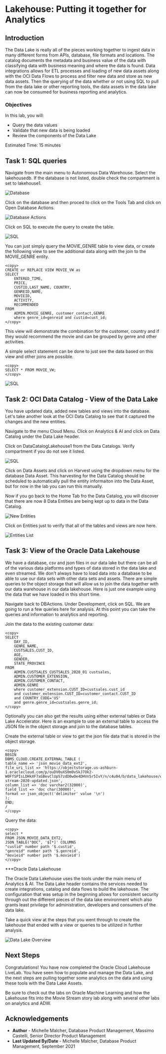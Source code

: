 # Lakehouse: Putting it together for Analytics

## Introduction

The Data Lake is really all of the pieces working together to ingest data in many different forms from APIs, database, file formats and locations. The catalog documents the metadata and business value of the data with classifying data with business meaning and where the data is found. Data integrations allows for ETL processes and loading of new data assets along with the OCI Data Flows to process and filter new data and store as new data assets. Then the querying of the data whether or not using SQL to pull from the data lake or other reporting tools, the data assets in the data lake can now be consumed for business reporting and analytics.

### Objectives

In this lab, you will:
* Query the data values
* Validate that new data is being loaded
* Review the components of the Data Lake

Estimated Time: 15 minutes

## Task 1: SQL queries

Navigate from the main menu to Autonomous Data Warehouse. Select the lakehousedb. If the database is not listed, double check the compartment is set to lakehouse1.

![Database](./images/Databaselisting.png " ")

Click on the database and then proced to click on the Tools Tab and click on Open Database Actions.

![Database Actions](./images/DBActions.png " ")

Click on SQL to execute the query to create the table.

![SQL](./images/SQL_queries.png " ")

You can just simply query the MOVIE_GENRE table to view data, or create the following view to see the additional data along with the join to the MOVIE_GENRE entity.

```
<copy>
CREATE or REPLACE VIEW MOVIE_VW as
SELECT
    ENTERED_TIME,
    PRICE,
    CUSTID,LAST_NAME, COUNTRY,
    GENREID,NAME,
    MOVIEID,
    ACTIVITY,
    RECOMMENDED
FROM
    ADMIN.MOVIE_GENRE, customer_contact,GENRE
    where genre_id=genreid and custid=cust_id;
</copy>
```
This view will demonstrate the combination for the customer, country and if they would recommend the movie and can be grouped by genre and other activities.

A simple select statement can be done to just see the data based on this view and other joins are possible.

```
<copy>
SELECT * FROM MOVIE_VW;
</copy>
```
![SQL](./images/SQL_output.png " ")


## Task 2: OCI Data Catalog - View of the Data Lake

You have updated data, added new tables and views into the database. Let's take another look at the OCI Data Catalog to see that it captured the changes and the new entities.

Navigate to the menu Cloud Menu. Click on Analytics & AI and click on Data Catalog under the Data Lake header.

Click on DataCatalogLakehouse1 from the Data Catalogs. Verify compartment if you do not see it listed.

![SQL](./images/Current_Catalog.png " ")

Click on Data Assets and click on Harvest using the dropdown menu for the database Data Asset. This harvesting for the Data Catalog should be scheduled to automatically pull the entity informaiton into the Data Asset, but for now in the lab you can run this manually.

Now if you go back to the Home Tab fro the Data Catalog, you will discover that there are now 8 Data Entities are being kept up to data in the Data Catalog.

![New Entities](./images/new_entities.png " ")

Click on Entities just to verify that all of the tables and views are now here.

![Entities List](./images/final_catalog.png " ")

## Task 3: View of the Oracle Data Lakehouse

We have a database, csv and json files in our data lake but there can be all of the various data platforms and types of data stored in the data lake and even streamed. We don't always have to load data into a database to be able to use our data sets with other data sets and assets. There are simple queries to the object storage that will allow us to join the data together with our data warehouse in our data lakehouse. Here is just one example using the data that we have loaded in this short time.

Navigate back to DBActions. Under Development, click on SQL. We are going to run a few queries here for analysis. At this point you can take the queries and information to analytics and reporting.

Join the data to the existing customer data:

```
<copy>
SELECT
    DAY_ID,
    GENRE_NAME,
    CUSTSALES.CUST_ID,
    AGE,
    GENDER, 
    STATE_PROVINCE
FROM
    ADMIN.CUSTSALES_CUSTSALES_2020_01 custsales, 
    ADMIN.CUSTOMER_EXTENSION, 
    ADMIN.CUSTOMER_CONTACT,
    ADMIN.GENRE
    where customer_extension.CUST_ID=custsales.cust_id
    and customer_extension.CUST_ID=customer_contact.CUST_ID
    and COUNTRY_CODE='US'
    and genre.genre_id=custsales.genre_id;    
</copy>    
```

Optionally you can also get the results using either external tables or Data Lake Accelerator. Here is an example to use an external table to access the JSON file in the object storage and join to the database tables.

Create the external table or view to get the json file data that is stored in the object storage.
```
<copy>
BEGIN
DBMS_CLOUD.CREATE_EXTERNAL_TABLE (
table_name => 'json_movie_data_ext2',
file_uri_list => 'https://objectstorage.us-ashburn-1.oraclecloud.com/p/ouDV0uXS0m0vSkJ7Ok2-W0FfSPIsLDHkXF7aSBevClUpS7zdD0wOe4DHVn5r5IvY/n/c4u04/b/data_lakehouse/o/export-stream-2020-updated.json',
column_list => 'doc varchar2(32000)',
field_list => 'doc char(30000)',
format => json_object('delimiter' value '\n')
);
END;
/
</copy>
```
Query the data:
```
<copy>
select *
FROM JSON_MOVIE_DATA_EXT2,
JSON_TABLE("DOC", '$[*]' COLUMNS
"custid" number path '$.custid',
"genreid" number path '$.genreid',
"movieid" number path '$.movieid')
</copy>
```

***Oracle Data Lakehouse

The Oracle Data Lakehouse uses the tools under the main menu of Analytics & AI. The Data Lake header contains the services needed to create integrations, catalog and data flows to build the lakehouse. The configuration that was setup in the beginning allows for consistent security through out the different pieces of the data lake environment which also grants least privilege for administration, developers and consumers of the data lake.

Take a quick view at the steps that you went through to create the lakehouse that ended with a view or queries to be utilized in further analysis.

![Data Lake Overview](images/data_lake_overview.png " ")

## Next Steps
Congratulations! You have now completed the Oracle Cloud Lakehouse LiveLab. You have seen how to populate and manage the Data Lake, and the next steps are pulling together some analytics on the data and using these tools with the Data Lake Assets.

Be sure to check out the labs on Oracle Machine Learning and how the Lakehouse fits into the Movie Stream story lab along with several other labs on analytics and ADW.

## Acknowledgements

* **Author** - Michelle Malcher, Database Product Management, Massimo Castelli, Senior Director Product Management
* **Last Updated By/Date** - Michelle Malcher, Database Product Management, September 2021
